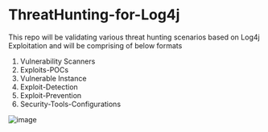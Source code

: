 # ThreatHunting-for-Log4j
This repo will be validating various threat hunting scenarios based on Log4j Exploitation and will be comprising of below formats

1. Vulnerability Scanners
2. Exploits-POCs
3. Vulnerable Instance
4. Exploit-Detection
5. Exploit-Prevention
6. Security-Tools-Configurations

![image](https://user-images.githubusercontent.com/74747843/149301882-f1cdc24f-72a9-4934-853e-7ced885141fb.png)
